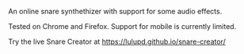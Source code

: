 An online snare synthethizer with support for some audio effects.

Tested on Chrome and Firefox. Support for mobile is currently limited.

Try the live Snare Creator at https://lulupd.github.io/snare-creator/
